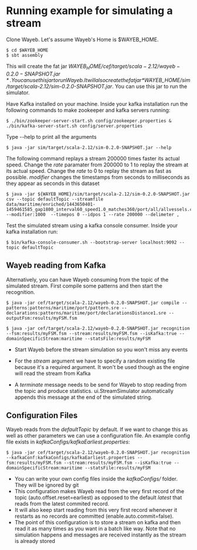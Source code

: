 # Running example for simulating a stream

Clone Wayeb. Let's assume Wayeb's Home is $WAYEB_HOME.

```
$ cd $WAYEB_HOME
$ sbt assembly
```

This will create the fat jar *$WAYEB_HOME/cef/target/scala-2.12/wayeb-0.2.0-SNAPSHOT.jar*. 
You can use this jar to run Wayeb. It will also create the fat jar *$WAYEB_HOME/sim/target/scala-2.12/sim-0.2.0-SNAPSHOT.jar*. You can use this jar to run the simulator.

Have Kafka installed on your machine. Inside your kafka installation run the following commands to make zookeeper and kafka servers running:

```
$ ./bin/zookeeper-server-start.sh config/zookeeper.properties &
./bin/kafka-server-start.sh config/server.properties
```

Type --help to print all the arguments
```
$ java -jar sim/target/scala-2.12/sim-0.2.0-SNAPSHOT.jar --help
```

The following command replays a stream 200000 times faster its actual speed. Change the *rate* paramater from 200000 to 1 to replay the stream at its actual speed. Change the *rate* to 0 to replay the stream as fast as possible. *modifier* changes the timestamps from seconds to milliseconds as they appear as seconds in this dataset

```
$ java -jar ${WAYEB_HOME}/sim/target/scala-2.12/sim-0.2.0-SNAPSHOT.jar  csv --topic defaultTopic --streamfile data/maritime/enriched/1443650401-1459461585_gap1800_interval60_speed1.0_matches360/port/all/allvessels.csv --modifier:1000  --timepos 0 --idpos 1 --rate 200000 --delimeter ,
```

Test the simulated stream using a kafka console consumer. Inside your kafka installation run:

```
$ bin/kafka-console-consumer.sh --bootstrap-server localhost:9092 --topic defaultTopic
```

## Wayeb reading from Kafka

Alternatively, you can have Wayeb consuming from the topic of the simulated stream. First compile some patterns and then start the recognition.

```
$ java -jar cef/target/scala-2.12/wayeb-0.2.0-SNAPSHOT.jar compile --patterns:patterns/maritime/port/pattern.sre --declarations:patterns/maritime/port/declarationsDistance1.sre --outputFsm:results/myFSM.fsm
```
```
$ java -jar cef/target/scala-2.12/wayeb-0.2.0-SNAPSHOT.jar recognition --fsm:results/myFSM.fsm --stream:results/myFSM.fsm --isKafka:true --domainSpecificStream:maritime --statsFile:results/myFSM
```

* Start Wayeb before the stream simulation so you won't miss any events

* For the  *stream* argument we have to specify a random existing file because it's a required argument. It won't be used though as the engine will read the stream from Kafka

* A *terminate* message needs to be send for Wayeb to stop reading from the topic and produce statistics. ui.StreamSimulator automatically appends this message at the end of the simulated string.

## Configuration Files

Wayeb reads from the *defaultTopic* by default. If we want to change this as well as other parameters we can use a configuration file. An example config file exists in *kafkaConfigs/kafkaEarliest.properties*:

```
$ java -jar cef/target/scala-2.12/wayeb-0.2.0-SNAPSHOT.jar recognition --kafkaConf:kafkaConfigs/kafkaEarliest.properties --fsm:results/myFSM.fsm --stream:results/myFSM.fsm --isKafka:true --domainSpecificStream:maritime --statsFile:results/myFSM
```

* You can write your own config files inside the *kafkaConfigs/* folder. They will be ignored by git
* This configuration makes Wayeb read from the very first record of the topic (auto.offset.reset=earliest) as opposed to the default *latest* that reads from the latest commited record.
* It will also keep start reading from this very first record whenever it restarts as no records are committed (enable.auto.commit=false).
* The point of this configuration is to store a stream on kafka and then read it as many times as you want in a batch like way. Note that no simulation happens and messages are received instantly as the stream is already stored
